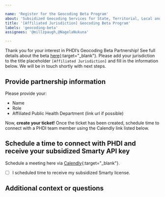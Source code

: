```yaml
---

name: 'Register for the Geocoding Beta Program'
about: 'Subsidized Geocoding Services for State, Territorial, Local and Tribal Health departments.' 
title: '[Affiliated Jurisdiction] Geocoding Beta Program'
labels: 'geocoding-beta'
assignees: '@millzpaugh,@NagelaNukuna'

---
```

Thank you for your interest in PHDI’s Geocoding Beta Partnership! See full details about the beta [here](https://github.com/CDCgov/phdi/blob/main/docs/geocoding_pilot/overview.md){:target="_blank"}. Please add your jurisdiction to the title placeholder `[Affiliated Jurisdiction]` and fill in the information below. We will be in touch shortly with next steps. 


## Provide partnership information

Please provide your:

- Name
- Role
- Affiliated Public Health Department (link url if possible)

Now, **create your ticket!** Once the ticket has been created, schedule time to connect with a PHDI team member using the Calendly link listed below. 

## Schedule a time to connect with PHDI and receive your subsidized Smarty API key

Schedule a meeting here via [Calendly](https://calendly.com/ann-299/geocoding-beta-partner){:target="_blank"}.

- [ ]  I scheduled time to receive my subsidized Smarty license.

## Additional context or questions